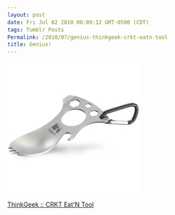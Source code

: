 ```yaml
---
layout: post
date: Fri Jul 02 2010 08:09:12 GMT-0500 (CDT)
tags: Tumblr Posts
Permalink: /2010/07/genius-thinkgeek-crkt-eatn-tool
title: Genius!
---
```


![](/public/assets/tumblr/tumblr_l4xlvciA391qa4klho1_400.jpg)

[ThinkGeek :: CRKT Eat'N Tool](http://www.thinkgeek.com/gadgets/tools/dcc6/?cpg=cj&ref=&CJURL=http%3A%2F%2Fwww.thinkgeek.com%2Fgadgets%2Ftools%2Fdcc6%2F#description)

